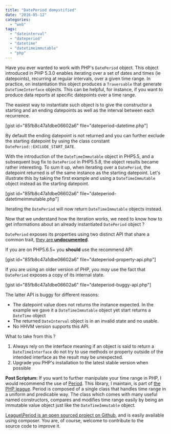 ```yaml
---
title: "DatePeriod demystified"
date: "2016-05-12"
categories: 
  - "web"
tags: 
  - "dateinterval"
  - "dateperiod"
  - "datetime"
  - "datetimeimmutable"
  - "php"
---
```


Have you ever wanted to work with PHP's `DatePeriod` object. This object introduced in PHP 5.3.0 enables iterating over a set of dates and times (ie datepoints), recurring at regular intervals, over a given time range. In practice, on instantiation this object produces a `Traversable` that generate `DateTimeInterface` objects. This can be helpful, for instance, if you want to produce data reports at specific datepoints over a time range.

The easiest way to instantiate such object is to give the constructor a starting and an ending datepoints as well as the interval between each recurrence.

\[gist id="85fb8c47a1dbe06602a6" file="dateperiod-datetime.php"\]

By default the ending datepoint is not returned and you can further exclude the starting datepoint by using the class constant `DatePeriod::EXCLUDE_START_DATE`.

With the introduction of the `DateTimeImmutable` object in PHP5.5, and a subsequent bug fix to `DatePeriod` in PHP5.5.8, the object results became rather interesting. To sum it up, when iterating over a `DatePeriod`, the datepoint returned is of the same instance as the starting datepoint. Let's illustrate this by taking the first example and using a `DateTimeImmutable` object instead as the starting datepoint.

\[gist id="85fb8c47a1dbe06602a6" file="dateperiod-datetimeimmutable.php"\]

Iterating the `DatePeriod` will now return `DateTimeImmutable` objects instead.

Now that we understand how the iteration works, we need to know how to get informations about an already instantiated `DatePeriod` object ?

`DatePeriod` exposes its properties using two distinct API that share a common trait, [they are **undocumented**](http://php.net/DatePeriod).

If you are on PHP5.6.5+ you **should** use the recommend API

\[gist id="85fb8c47a1dbe06602a6" file="dateperiod-property-api.php"\]

If you are using an older version of PHP, you _may_ use the fact that `DatePeriod` exposes a copy of its internal state.

\[gist id="85fb8c47a1dbe06602a6" file="dateperiod-buggy-api.php"\]

The latter API is buggy for different reasons:

- The datepoint value does not returns the instance expected. In the example we gave it a `DateTimeImmutable` object yet start returns a `DateTime` object
- The returned `DateInterval` object is in an invalid state and no usable.
- No HHVM version supports this API.

What to take from this ?

1. Always rely on the interface meaning if an object is said to return a `DateTimeInterface` do not try to use methods or property outside of the intended interface as the result may be unexpected.
2. Upgrade you PHP's installation to the latest stable version when possible

**Post Scriptum:** If you want to further manipulate your time range in PHP, I would recommend the use of [Period](http://period.thephpleague.com/api/). This library, I maintain, is part of [the PHP league](http://thephpleague.com). Period is composed of a single class that handles time range in a uniform and predicable way. The class which comes with many useful named constructors, compares and modifies time range easily by being an immutable value object just like the `DateTimeImmutable` object.

[League\\Period is an open sourced project on Github](https://github.com/thephpleague/period), and is easily available using composer. You are, of course, welcome to contribute to the source code to improve it.
